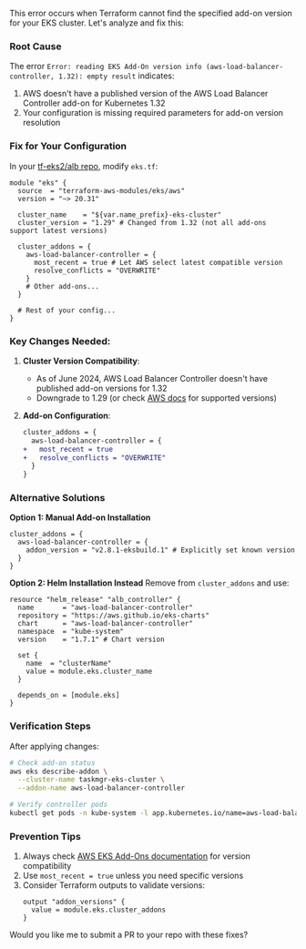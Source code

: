 This error occurs when Terraform cannot find the specified add-on version for your EKS cluster. Let's analyze and fix this:

### Root Cause
The error `Error: reading EKS Add-On version info (aws-load-balancer-controller, 1.32): empty result` indicates:
1. AWS doesn't have a published version of the AWS Load Balancer Controller add-on for Kubernetes 1.32
2. Your configuration is missing required parameters for add-on version resolution

### Fix for Your Configuration

In your [tf-eks2/alb repo](https://github.com/KeenGWatanabe/tf-eks2/tree/alb), modify `eks.tf`:

```hcl
module "eks" {
  source  = "terraform-aws-modules/eks/aws"
  version = "~> 20.31"

  cluster_name    = "${var.name_prefix}-eks-cluster"
  cluster_version = "1.29" # Changed from 1.32 (not all add-ons support latest versions)

  cluster_addons = {
    aws-load-balancer-controller = {
      most_recent = true # Let AWS select latest compatible version
      resolve_conflicts = "OVERWRITE"
    }
    # Other add-ons...
  }

  # Rest of your config...
}
```

### Key Changes Needed:

1. **Cluster Version Compatibility**:
   - As of June 2024, AWS Load Balancer Controller doesn't have published add-on versions for 1.32
   - Downgrade to 1.29 (or check [AWS docs](https://docs.aws.amazon.com/eks/latest/userguide/eks-add-ons.html) for supported versions)

2. **Add-on Configuration**:
   ```diff
   cluster_addons = {
     aws-load-balancer-controller = {
   +   most_recent = true
   +   resolve_conflicts = "OVERWRITE"
     }
   }
   ```

### Alternative Solutions

**Option 1: Manual Add-on Installation**
```hcl
cluster_addons = {
  aws-load-balancer-controller = {
    addon_version = "v2.8.1-eksbuild.1" # Explicitly set known version
  }
}
```

**Option 2: Helm Installation Instead**
Remove from `cluster_addons` and use:
```hcl
resource "helm_release" "alb_controller" {
  name       = "aws-load-balancer-controller"
  repository = "https://aws.github.io/eks-charts"
  chart      = "aws-load-balancer-controller"
  namespace  = "kube-system"
  version    = "1.7.1" # Chart version

  set {
    name  = "clusterName"
    value = module.eks.cluster_name
  }

  depends_on = [module.eks]
}
```

### Verification Steps

After applying changes:
```bash
# Check add-on status
aws eks describe-addon \
  --cluster-name taskmgr-eks-cluster \
  --addon-name aws-load-balancer-controller

# Verify controller pods
kubectl get pods -n kube-system -l app.kubernetes.io/name=aws-load-balancer-controller
```

### Prevention Tips

1. Always check [AWS EKS Add-Ons documentation](https://docs.aws.amazon.com/eks/latest/userguide/eks-add-ons.html) for version compatibility
2. Use `most_recent = true` unless you need specific versions
3. Consider Terraform outputs to validate versions:
   ```hcl
   output "addon_versions" {
     value = module.eks.cluster_addons
   }
   ```

Would you like me to submit a PR to your repo with these fixes?